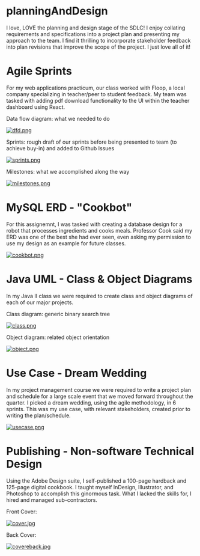 # planningAndDesign
I love, LOVE the planning and design stage of the SDLC! I enjoy collating requirements and specifications into a project plan and presenting my approach to the team. I find it thrilling to incorporate stakeholder feedback into plan revisions that improve the scope of the project. I just love all of it!

# Agile Sprints
For my web applications practicum, our class worked with Floop, a local company specializing in teacher/peer to student feedback. My team was tasked with adding pdf download functionality to the UI within the teacher dashboard using React.

Data flow diagram: what we needed to do

[![dfd.png](https://i.postimg.cc/CKg84NM4/dfd.png)](https://postimg.cc/QFfV8cTB)

Sprints: rough draft of our sprints before being presented to team (to achieve buy-in) and added to Github Issues

[![sprints.png](https://i.postimg.cc/wBZ3T3Xt/sprints.png)](https://postimg.cc/DWQ7xvYF)

Milestones: what we accomplished along the way

[![milestones.png](https://i.postimg.cc/3J22VRS1/milestones.png)](https://postimg.cc/9rF4qWjw)

# MySQL ERD - "Cookbot"
For this assignemnt, I was tasked with creating a database design for a robot that processes ingredients and cooks meals. Professor Cook said my ERD was one of the best she had ever seen, even asking my permission to use my design as an example for future classes.  

[![cookbot.png](https://i.postimg.cc/yxhBF8w8/cookbot.png)](https://postimg.cc/wRBSzgqC)

# Java UML - Class & Object Diagrams
In my Java II class we were required to create class and object diagrams of each of our major projects. 

Class diagram: generic binary search tree 

[![class.png](https://i.postimg.cc/Wb6g4mYQ/class.png)](https://postimg.cc/zVvVthrj)

Object diagram: related object orientation

[![object.png](https://i.postimg.cc/1zpQxt3c/object.png)](https://postimg.cc/kVXZK78B)

# Use Case - Dream Wedding
In my project management course we were required to write a project plan and schedule for a large scale event that we moved forward throughout the quarter. I picked a dream wedding, using the agile methodology, in 6 sprints. This was my use case, with relevant stakeholders, created prior to writing the plan/schedule.

[![usecase.png](https://i.postimg.cc/vZfjTKwG/usecase.png)](https://postimg.cc/qNBQZj7F)

# Publishing - Non-software Technical Design
Using the Adobe Design suite, I self-published a 100-page hardback and 125-page digital cookbook. I taught myself InDesign, Illustrator, and Photoshop to accomplish this ginormous task. What I lacked the skills for, I hired and managed sub-contractors.

Front Cover:

[![cover.jpg](https://i.postimg.cc/xjXj1Lgt/cover.jpg)](https://postimg.cc/QVrZ692T)

Back Cover:

[![covereback.jpg](https://i.postimg.cc/0NNRHqBc/covereback.jpg)](https://postimg.cc/nXNPCNZD)
